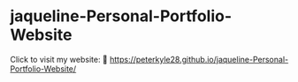# jaqueline-Personal-Portfolio-Website


Click to visit my website:  🔗 https://peterkyle28.github.io/jaqueline-Personal-Portfolio-Website/
